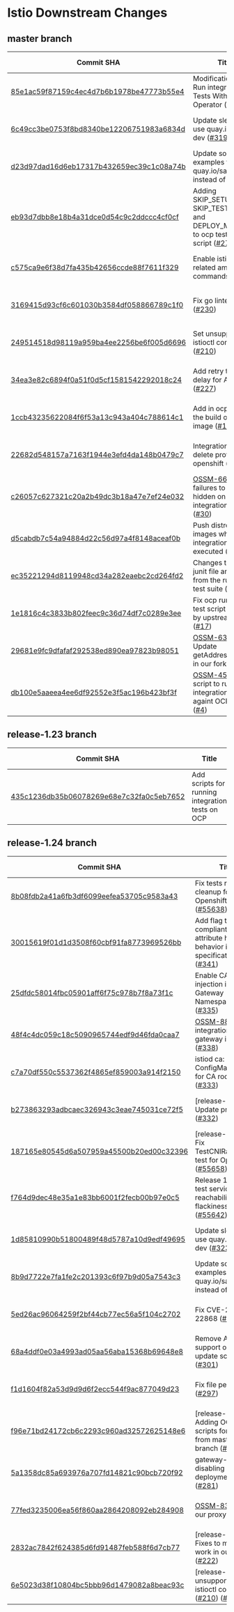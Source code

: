 # Istio Downstream Changes
## master branch
| Commit SHA | Title | Upstream PR | Comment | Date | Author |
| --- | --- | --- | --- | --- |--- |
| [85e1ac59f87159c4ec4d7b6b1978be47773b55e4](https://github.com/openshift-service-mesh/istio/commit/85e1ac59f87159c4ec4d7b6b1978be47773b55e4) | Modifications to Run integration Tests With Sail Operator ([#300](https://github.com/openshift-service-mesh/istio/issues/300)) |  |  | 2025-04-08 09:24:07 +0200 | Cansin Tartici |
| [6c49cc3be0753f8bd8340be12206751983a6834d](https://github.com/openshift-service-mesh/istio/commit/6c49cc3be0753f8bd8340be12206751983a6834d) | Update sleep to use quay.io/sail-dev ([#319](https://github.com/openshift-service-mesh/istio/issues/319)) |  |  | 2025-03-21 07:15:17 -0400 | Nick Fox |
| [d23d97dad16d6eb17317b432659ec39c1c08a74b](https://github.com/openshift-service-mesh/istio/commit/d23d97dad16d6eb17317b432659ec39c1c08a74b) | Update some examples to use quay.io/sail-dev instead of docker |  |  | 2025-03-10 15:32:01 -0400 | Nick Fox |
| [eb93d7dbb8e18b4a31dce0d54c9c2ddccc4cf0cf](https://github.com/openshift-service-mesh/istio/commit/eb93d7dbb8e18b4a31dce0d54c9c2ddccc4cf0cf) | Adding SKIP_SETUP SKIP_TEST_RUN and DEPLOY_METALLB to ocp test run script ([#279](https://github.com/openshift-service-mesh/istio/issues/279)) |  |  | 2025-02-11 11:15:15 +0100 | Francisco Herrera |
| [c575ca9e6f38d7fa435b42656ccde88f7611f329](https://github.com/openshift-service-mesh/istio/commit/c575ca9e6f38d7fa435b42656ccde88f7611f329) | Enable istioctl related ambient commands |  |  | 2025-01-24 10:10:12 +0100 | bmangoen |
| [3169415d93cf6c601030b3584df058866789c1f0](https://github.com/openshift-service-mesh/istio/commit/3169415d93cf6c601030b3584df058866789c1f0) | Fix go linter errors ([#230](https://github.com/openshift-service-mesh/istio/issues/230)) |  |  | 2024-12-11 15:01:25 +0100 | Brian Mangoenpawiro |
| [249514518d98119a959ba4ee2256be6f005d6696](https://github.com/openshift-service-mesh/istio/commit/249514518d98119a959ba4ee2256be6f005d6696) | Set unsupported istioctl commands ([#210](https://github.com/openshift-service-mesh/istio/issues/210)) |  |  | 2024-12-10 16:28:39 +0100 | Brian Mangoenpawiro |
| [34ea3e82c6894f0a51f0d5cf1581542292018c24](https://github.com/openshift-service-mesh/istio/commit/34ea3e82c6894f0a51f0d5cf1581542292018c24) | Add retry timeouts delay for AWS LB ([#227](https://github.com/openshift-service-mesh/istio/issues/227)) |  |  | 2024-12-10 15:25:26 +0100 | Brian Mangoenpawiro |
| [1ccb43235622084f6f53a13c943a404c788614c1](https://github.com/openshift-service-mesh/istio/commit/1ccb43235622084f6f53a13c943a404c788614c1) | Add in ocp setup the build of ztunnel image ([#142](https://github.com/openshift-service-mesh/istio/issues/142)) |  |  | 2024-09-12 14:05:26 +0200 | Francisco Herrera |
| [22682d548157a7163f1944e3efd4da148b0479c7](https://github.com/openshift-service-mesh/istio/commit/22682d548157a7163f1944e3efd4da148b0479c7) | Integration test run: delete profile openshift ([#137](https://github.com/openshift-service-mesh/istio/issues/137)) |  |  | 2024-09-09 13:34:19 +0200 | Francisco Herrera |
| [c26057c627321c20a2b49dc3b18a47e7ef24e032](https://github.com/openshift-service-mesh/istio/commit/c26057c627321c20a2b49dc3b18a47e7ef24e032) | [OSSM-6600](https://issues.redhat.com/browse/OSSM-6600) Avoid failures to be hidden on integration test ([#30](https://github.com/openshift-service-mesh/istio/issues/30)) |  |  | 2024-07-18 12:58:40 +0200 | Francisco Herrera |
| [d5cabdb7c54a94884d22c56d97a4f8148aceaf0b](https://github.com/openshift-service-mesh/istio/commit/d5cabdb7c54a94884d22c56d97a4f8148aceaf0b) | Push distroless images when helm integration test are executed ([#27](https://github.com/openshift-service-mesh/istio/issues/27)) |  |  | 2024-05-22 18:29:01 +0200 | Francisco Herrera |
| [ec35221294d8119948cd34a282eaebc2cd264fd2](https://github.com/openshift-service-mesh/istio/commit/ec35221294d8119948cd34a282eaebc2cd264fd2) | Changes to report junit file and results from the running test suite ([#15](https://github.com/openshift-service-mesh/istio/issues/15)) |  |  | 2024-05-14 13:54:50 +0200 | Francisco Herrera |
| [1e1816c4c3833b802feec9c36d74df7c0289e3ee](https://github.com/openshift-service-mesh/istio/commit/1e1816c4c3833b802feec9c36d74df7c0289e3ee) | Fix ocp running test script affected by upstream test ([#17](https://github.com/openshift-service-mesh/istio/issues/17)) |  |  | 2024-05-10 15:12:57 +0200 | Francisco Herrera |
| [29681e9fc9dfafaf292538ed890ea97823b98051](https://github.com/openshift-service-mesh/istio/commit/29681e9fc9dfafaf292538ed890ea97823b98051) | [OSSM-6313](https://issues.redhat.com/browse/OSSM-6313) Update getAddressTimeout in our fork ([#12](https://github.com/openshift-service-mesh/istio/issues/12)) |  |  | 2024-05-08 17:22:43 +0200 | Francisco Herrera |
| [db100e5aaeea4ee6df92552e3f5ac196b423bf3f](https://github.com/openshift-service-mesh/istio/commit/db100e5aaeea4ee6df92552e3f5ac196b423bf3f) | [OSSM-4505](https://issues.redhat.com/browse/OSSM-4505) Add script to run integration test againt OCP cluster ([#4](https://github.com/openshift-service-mesh/istio/issues/4)) |  |  | 2024-04-26 13:40:16 +0200 | Francisco Herrera |
## release-1.23 branch
| Commit SHA | Title | Upstream PR | Comment | Date | Author |
| --- | --- | --- | --- | --- |--- |
| [435c1236db35b06078269e68e7c32fa0c5eb7652](https://github.com/openshift-service-mesh/istio/commit/435c1236db35b06078269e68e7c32fa0c5eb7652) | Add scripts for running integration tests on OCP |  |  | 2024-09-04 11:33:52 +0200 | Daniel Grimm |
## release-1.24 branch
| Commit SHA | Title | Upstream PR | Comment | Date | Author |
| --- | --- | --- | --- | --- |--- |
| [8b08fdb2a41a6fb3df6099eefea53705c9583a43](https://github.com/openshift-service-mesh/istio/commit/8b08fdb2a41a6fb3df6099eefea53705c9583a43) | Fix tests resources cleanup for Openshift ([#55638](https://github.com/openshift-service-mesh/istio/issues/55638)) ([#344](https://github.com/openshift-service-mesh/istio/issues/344)) |  |  | 2025-04-09 14:36:47 +0200 | Filip Brychta |
| [30015619f01d1d3508f60cbf91fa8773969526bb](https://github.com/openshift-service-mesh/istio/commit/30015619f01d1d3508f60cbf91fa8773969526bb) | Add flag to be compliant with attribute handling behavior in the specification ([#341](https://github.com/openshift-service-mesh/istio/issues/341)) |  |  | 2025-04-08 12:11:18 +0800 | Yann Liu |
| [25dfdc58014fbc05901aff6f75c978b7f8a73f1c](https://github.com/openshift-service-mesh/istio/commit/25dfdc58014fbc05901aff6f75c978b7f8a73f1c) | Enable CA Bundle injection in only Gateway Namespaces ([#335](https://github.com/openshift-service-mesh/istio/issues/335)) |  |  | 2025-04-04 13:45:17 +0200 | Aslak Knutsen |
| [48f4c4dc059c18c5090965744edf9d46fda0caa7](https://github.com/openshift-service-mesh/istio/commit/48f4c4dc059c18c5090965744edf9d46fda0caa7) | [OSSM-8825](https://issues.redhat.com/browse/OSSM-8825) add integration test for gateway instance ([#338](https://github.com/openshift-service-mesh/istio/issues/338)) |  |  | 2025-04-03 14:04:41 +0200 | Daniel Grimm |
| [c7a70df550c5537362f4865ef859003a914f2150](https://github.com/openshift-service-mesh/istio/commit/c7a70df550c5537362f4865ef859003a914f2150) | istiod ca: custom ConfigMap name for CA root cert ([#333](https://github.com/openshift-service-mesh/istio/issues/333)) |  |  | 2025-04-03 12:31:02 +0200 | Daniel Grimm |
| [b273863293adbcaec326943c3eae745031ce72f5](https://github.com/openshift-service-mesh/istio/commit/b273863293adbcaec326943c3eae745031ce72f5) | [release-1.24] Update proxy ([#332](https://github.com/openshift-service-mesh/istio/issues/332)) |  |  | 2025-03-31 12:19:59 +0200 | Filip Brychta |
| [187165e80545d6a507959a45500b20ed00c32396](https://github.com/openshift-service-mesh/istio/commit/187165e80545d6a507959a45500b20ed00c32396) | [release-1.24] - Fix TestCNIRaceRepair test for Openshift ([#55658](https://github.com/openshift-service-mesh/istio/issues/55658)) |  |  | 2025-03-26 05:46:49 +0200 | Maxim Babushkin |
| [f764d9dec48e35a1e83bb6001f2fecb00b97e0c5](https://github.com/openshift-service-mesh/istio/commit/f764d9dec48e35a1e83bb6001f2fecb00b97e0c5) | Release 1.24 fix test services reachability and flackiness ([#55642](https://github.com/openshift-service-mesh/istio/issues/55642)) |  |  | 2025-03-24 23:18:48 +0200 | Maxim Babushkin |
| [1d85810990b51800489f48d5787a10d9edf49695](https://github.com/openshift-service-mesh/istio/commit/1d85810990b51800489f48d5787a10d9edf49695) | Update sleep to use quay.io/sail-dev ([#323](https://github.com/openshift-service-mesh/istio/issues/323)) |  |  | 2025-03-21 17:23:36 +0100 | OpenShift Cherrypick Robot |
| [8b9d7722e7fa1fe2c201393c6f97b9d05a7543c3](https://github.com/openshift-service-mesh/istio/commit/8b9d7722e7fa1fe2c201393c6f97b9d05a7543c3) | Update some examples to use quay.io/sail-dev instead of docker |  |  | 2025-03-10 15:32:01 -0400 | Nick Fox |
| [5ed26ac96064259f2bf44cb77ec56a5f104c2702](https://github.com/openshift-service-mesh/istio/commit/5ed26ac96064259f2bf44cb77ec56a5f104c2702) | Fix CVE-2025-22868 ([#307](https://github.com/openshift-service-mesh/istio/issues/307)) |  |  | 2025-03-04 12:48:26 +0100 | Daniel Grimm |
| [68a4ddf0e03a4993ad05aa56aba15368b69648e8](https://github.com/openshift-service-mesh/istio/commit/68a4ddf0e03a4993ad05aa56aba15368b69648e8) | Remove ARM support on proxy update script ([#301](https://github.com/openshift-service-mesh/istio/issues/301)) |  |  | 2025-02-24 11:29:15 -0500 | Jonh Wendell |
| [f1d1604f82a53d9d9d6f2ecc544f9ac877049d23](https://github.com/openshift-service-mesh/istio/commit/f1d1604f82a53d9d9d6f2ecc544f9ac877049d23) | Fix file permissions ([#297](https://github.com/openshift-service-mesh/istio/issues/297)) |  |  | 2025-02-20 12:53:11 +0100 | Filip Brychta |
| [f96e71bd24172cb6c2293c960ad32572625148e6](https://github.com/openshift-service-mesh/istio/commit/f96e71bd24172cb6c2293c960ad32572625148e6) | [release-1.24] Adding OCP scripts for int tests from master branch ([#295](https://github.com/openshift-service-mesh/istio/issues/295)) |  |  | 2025-02-20 09:52:30 +0100 | Filip Brychta |
| [5a1358dc85a693976a707fd14821c90bcb720f92](https://github.com/openshift-service-mesh/istio/commit/5a1358dc85a693976a707fd14821c90bcb720f92) | gateway-api: allow disabling manual deployments ([#281](https://github.com/openshift-service-mesh/istio/issues/281)) |  |  | 2025-02-12 16:51:29 +0100 | Daniel Grimm |
| [77fed3235006ea56f860aa2864208092eb284908](https://github.com/openshift-service-mesh/istio/commit/77fed3235006ea56f860aa2864208092eb284908) | [OSSM-8342](https://issues.redhat.com/browse/OSSM-8342): Use our proxy ([#225](https://github.com/openshift-service-mesh/istio/issues/225)) |  |  | 2025-01-15 12:56:16 -0500 | Jonh Wendell |
| [2832ac7842f624385d6fd91487feb588f6d7cb77](https://github.com/openshift-service-mesh/istio/commit/2832ac7842f624385d6fd91487feb588f6d7cb77) | [release-1.24] Fixes to make tests work in our prow ([#222](https://github.com/openshift-service-mesh/istio/issues/222)) |  |  | 2025-01-08 17:22:51 -0500 | Jonh Wendell |
| [6e5023d38f10804bc5bbb96d1479082a8beac93c](https://github.com/openshift-service-mesh/istio/commit/6e5023d38f10804bc5bbb96d1479082a8beac93c) | [release-1.24] Set unsupported istioctl commands ([#210](https://github.com/openshift-service-mesh/istio/issues/210)) ([#228](https://github.com/openshift-service-mesh/istio/issues/228)) |  |  | 2024-12-11 19:15:48 +0100 | Brian Mangoenpawiro |
